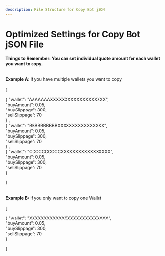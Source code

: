 ```yaml
---
description: File Structure for Copy Bot jSON
---
```


# Optimized Settings for Copy Bot jSON File

**Things to Remember:  You can set individual quote amount for each wallet you want to copy.** \
\
\
**Example A**: If you have multiple wallets you want to copy\
\
\[&#x20;

&#x20;{ "wallet": "AAAAAAAXXXXXXXXXXXXXXXXXXX", \
&#x20;"buyAmount": 0.05, \
&#x20;"buySlippage": 300, \
&#x20;"sellSlippage": 70 \
&#x20;} ,\
&#x20;{ "wallet": "BBBBBBBBBBXXXXXXXXXXXXXXXX", \
&#x20;"buyAmount": 0.05, \
&#x20;"buySlippage": 300, \
&#x20;"sellSlippage": 70 \
&#x20;} ,\
&#x20;{ "wallet": "CCCCCCCCCCXXXXXXXXXXXXXXXXX", \
&#x20;"buyAmount": 0.05, \
&#x20;"buySlippage": 300, \
&#x20;"sellSlippage": 70 \
&#x20;}&#x20;

]\
\
\
**Example B:** If you only want to copy one Wallet\
\
\[

&#x20;{ "wallet": "XXXXXXXXXXXXXXXXXXXXXXXXXXX", \
&#x20;"buyAmount": 0.05, \
&#x20;"buySlippage": 300, \
&#x20;"sellSlippage": 70 \
&#x20;}&#x20;

]
